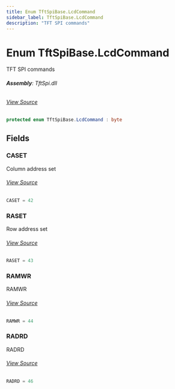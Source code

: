 ```yaml
---
title: Enum TftSpiBase.LcdCommand
sidebar_label: TftSpiBase.LcdCommand
description: "TFT SPI commands"
---
```

# Enum TftSpiBase.LcdCommand
TFT SPI commands

###### **Assembly**: TftSpi.dll
###### [View Source](https://github.com/WildernessLabs/Meadow.Foundation.git/blob/develop/Source/Meadow.Foundation.Peripherals/Displays.TftSpi/Driver/TftSpiBase.Enums.cs#L11)
```csharp title="Declaration"
protected enum TftSpiBase.LcdCommand : byte
```
## Fields
### CASET
Column address set
###### [View Source](https://github.com/WildernessLabs/Meadow.Foundation.git/blob/develop/Source/Meadow.Foundation.Peripherals/Displays.TftSpi/Driver/TftSpiBase.Enums.cs#L16)
```csharp title="Declaration"
CASET = 42
```
### RASET
Row address set
###### [View Source](https://github.com/WildernessLabs/Meadow.Foundation.git/blob/develop/Source/Meadow.Foundation.Peripherals/Displays.TftSpi/Driver/TftSpiBase.Enums.cs#L20)
```csharp title="Declaration"
RASET = 43
```
### RAMWR
RAMWR
###### [View Source](https://github.com/WildernessLabs/Meadow.Foundation.git/blob/develop/Source/Meadow.Foundation.Peripherals/Displays.TftSpi/Driver/TftSpiBase.Enums.cs#L24)
```csharp title="Declaration"
RAMWR = 44
```
### RADRD
RADRD
###### [View Source](https://github.com/WildernessLabs/Meadow.Foundation.git/blob/develop/Source/Meadow.Foundation.Peripherals/Displays.TftSpi/Driver/TftSpiBase.Enums.cs#L28)
```csharp title="Declaration"
RADRD = 46
```
